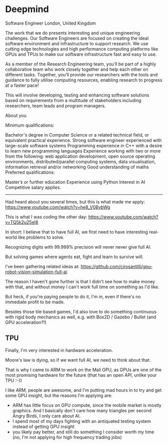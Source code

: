 # Deepmind

Software Engineer
London, United Kingdom

The work that we do presents interesting and unique engineering challenges. Our Software Engineers are focused on creating the ideal software environment and infrastructure to support research. We use cutting edge technologies and high performance computing platforms like GPUs and TPUs to make our software infrastructure fast and easy to use.

As a member of the Research Engineering team, you’ll be part of a highly collaborative team who work closely together and help each other on different tasks. Together, you’ll provide our researchers with the tools and guidance to fully utilise computing resources, enabling research to progress at a faster pace!

This will involve developing, testing and enhancing software solutions based on requirements from a multitude of stakeholders including researchers, team leads and program managers.

About you  

Minimum qualifications:

Bachelor's degree in Computer Science or a related technical field, or equivalent practical experience.
Strong software engineer experienced with large-scale software systems
Programming experience in C++ with a desire to learn new programming languages
Experience working with two or more from the following: web application development, open source operating environments, distributed/parallel computing systems, data visualisation, information retrieval and/or networking
Good understanding of maths
Preferred qualifications:

Master’s or further education
Experience using Python
Interest in AI
Competitive salary applies.

---

Had heard about you several times, but this is what made me apply: <https://www.youtube.com/watch?v=he8_V0BvbWg>

This is what I was coding the other day: <https://www.youtube.com/watch?v=TQ5k2u25eI8>

In short: I believe that to have full AI, we first need to have interesting real-world like problems to solve.

Recognizing digits with 99.999% precision will never never give full AI.

But solving games where agents eat, fight and learn to survive will.

I've been gathering related ideas at: <https://github.com/cirosantilli/gpu-robot-vision-simulation-full-ai>

The reason I haven't gone further is that I didn't see how to make money with that, and without money I can't work full time on something as I'd like.

But heck, if you're paying people to do it, I'm in, even if there's no immediate profit to be made.

Besides those tile based games, I'd also love to do something continuous with rigid body mechanics as well, e.g. with Box2D / Gazebo / Bullet (and GPU acceleration?!)

## TPU

Finally, I'm very interested in hardware acceleration.

Moore's law is dying, so if we want full AI, we need to think about that.

That is why I came to ARM to work on the Mali GPU, as GPUs are one of the most promising hardware for the future (that has an open API, unlike your TPU :-))

I like ARM, people are awesome, and I'm putting mad hours in to try and get some GPU insight, but the reasons I'm applying are:

- ARM has little focus on GPU compute, since the mobile market is mostly graphics. And I basically don't care how many triangles per second Angry Birds, I only care about AI.
- I spend most of my days fighting with an antiquated testing system instead of getting GPU insight
- you likely pay better, and still do something I consider worth my time (no, I'm not applying for high frequency trading jobs)
